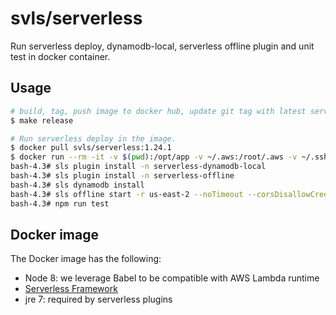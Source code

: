 # svls/serverless

Run serverless deploy, dynamodb-local, serverless offline plugin and unit test in docker container.

## Usage

```bash
# build, tag, push image to docker hub, update git tag with latest serverless release (one-time task)
$ make release

# Run serverless deploy in the image.
$ docker pull svls/serverless:1.24.1
$ docker run --rm -it -v $(pwd):/opt/app -v ~/.aws:/root/.aws -v ~/.ssh:/root/.ssh svls/serverless:1.24.1 bash
bash-4.3# sls plugin install -n serverless-dynamodb-local
bash-4.3# sls plugin install -n serverless-offline
bash-4.3# sls dynamodb install
bash-4.3# sls offline start -r us-east-2 --noTimeout --corsDisallowCredentials false &
bash-4.3# npm run test
```

## Docker image

The Docker image has the following:

- Node 8: we leverage Babel to be compatible with AWS Lambda runtime
- [Serverless Framework](https://serverless.com)
- jre 7: required by serverless plugins
